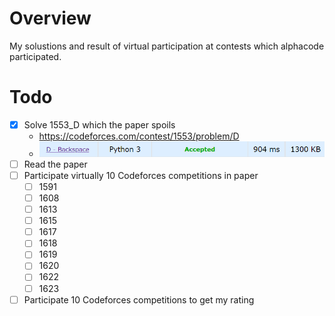 # Overview
My solustions and result of virtual participation at contests which alphacode participated.

# Todo
- [x] Solve 1553_D which the paper spoils
    - https://codeforces.com/contest/1553/problem/D
    - ![1553_d_result](./assets/1553_d.png)
- [ ] Read the paper
- [ ] Participate virtually 10 Codeforces competitions in paper
    - [ ] 1591
    - [ ] 1608
    - [ ] 1613
    - [ ] 1615
    - [ ] 1617
    - [ ] 1618
    - [ ] 1619
    - [ ] 1620
    - [ ] 1622
    - [ ] 1623
- [ ] Participate 10 Codeforces competitions to get my rating